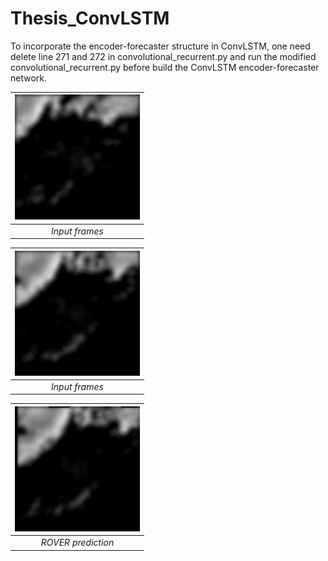 # Thesis_ConvLSTM

To incorporate the encoder-forecaster structure in ConvLSTM, one need delete line 271 and 272 in convolutional_recurrent.py and run the modified convolutional_recurrent.py before build the ConvLSTM encoder-forecaster network.

| <img src="https://github.com/mingkuan94/Thesis_ConvLSTM/blob/master/Input_5_frames.gif" width="200" height="200" /> | 
|:--:| 
| *Input frames* |

| <img src="https://github.com/mingkuan94/Thesis_ConvLSTM/blob/master/truth_15_frames.gif" width="200" height="200" /> | 
|:--:| 
| *Input frames* |

| <img src="https://github.com/mingkuan94/Thesis_ConvLSTM/blob/master/rover_15_frames.gif" width="200" height="200" /> | 
|:--:| 
| *ROVER prediction* |


